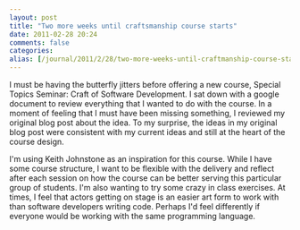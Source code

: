 ```yaml
---
layout: post
title: "Two more weeks until craftsmanship course starts"
date: 2011-02-28 20:24
comments: false
categories:               
alias: [/journal/2011/2/28/two-more-weeks-until-craftmanship-course-starts.html]
---
```

                                                 
I must be having the butterfly jitters before offering a new course, Special Topics Seminar: Craft of Software Development. I sat down with a google document to review everything that I wanted to do with the course. In a moment of feeling that I must have been missing something, I reviewed my original blog post about the idea. To my surprise, the ideas in my original blog post were consistent with my current ideas and still at the heart of the course design.

I'm using Keith Johnstone as an inspiration for this course. While I have some course structure, I want to be flexible with the delivery and reflect after each session on how the course can be better serving this particular group of students. I'm also wanting to try some crazy in class exercises. At times, I feel that actors getting on stage is an easier art form to work with than software developers writing code. Perhaps I'd feel differently if everyone would be working with the same programming language.